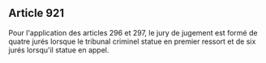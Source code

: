 Article 921
----
Pour l'application des articles 296 et 297, le jury de jugement est formé de
quatre jurés lorsque le tribunal criminel statue en premier ressort et de six
jurés lorsqu'il statue en appel.
